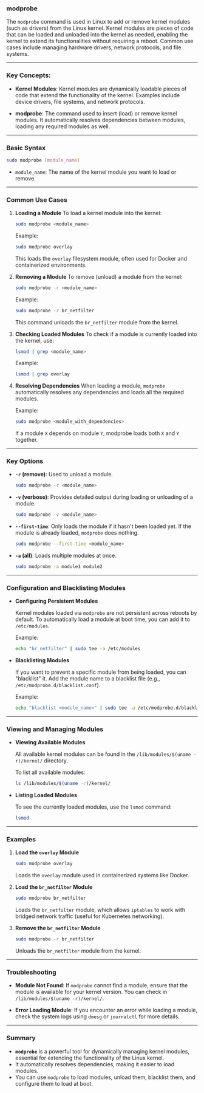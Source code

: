 ### modprobe

The `modprobe` command is used in Linux to add or remove kernel modules (such as drivers) from the Linux kernel. Kernel modules are pieces of code that can be loaded and unloaded into the kernel as needed, enabling the kernel to extend its functionalities without requiring a reboot. Common use cases include managing hardware drivers, network protocols, and file systems.

---

### Key Concepts:

- **Kernel Modules**: Kernel modules are dynamically loadable pieces of code that extend the functionality of the kernel. Examples include device drivers, file systems, and network protocols.
  
- **modprobe**: The command used to insert (load) or remove kernel modules. It automatically resolves dependencies between modules, loading any required modules as well.

---

### **Basic Syntax**

```bash
sudo modprobe [module_name]
```

- `module_name`: The name of the kernel module you want to load or remove.

---

### **Common Use Cases**

1. **Loading a Module**
   To load a kernel module into the kernel:
   ```bash
   sudo modprobe <module_name>
   ```
   Example:
   ```bash
   sudo modprobe overlay
   ```
   This loads the `overlay` filesystem module, often used for Docker and containerized environments.

2. **Removing a Module**
   To remove (unload) a module from the kernel:
   ```bash
   sudo modprobe -r <module_name>
   ```
   Example:
   ```bash
   sudo modprobe -r br_netfilter
   ```
   This command unloads the `br_netfilter` module from the kernel.

3. **Checking Loaded Modules**
   To check if a module is currently loaded into the kernel, use:
   ```bash
   lsmod | grep <module_name>
   ```
   Example:
   ```bash
   lsmod | grep overlay
   ```

4. **Resolving Dependencies**
   When loading a module, `modprobe` automatically resolves any dependencies and loads all the required modules.
   
   Example:
   ```bash
   sudo modprobe <module_with_dependencies>
   ```
   If a module `X` depends on module `Y`, modprobe loads both `X` and `Y` together.

---

### **Key Options**

- **`-r` (remove)**: Used to unload a module.
  ```bash
  sudo modprobe -r <module_name>
  ```
  
- **`-v` (verbose)**: Provides detailed output during loading or unloading of a module.
  ```bash
  sudo modprobe -v <module_name>
  ```

- **`--first-time`**: Only loads the module if it hasn't been loaded yet. If the module is already loaded, `modprobe` does nothing.
  ```bash
  sudo modprobe --first-time <module_name>
  ```

- **`-a` (all)**: Loads multiple modules at once.
  ```bash
  sudo modprobe -a module1 module2
  ```

---

### **Configuration and Blacklisting Modules**

- **Configuring Persistent Modules**
  
  Kernel modules loaded via `modprobe` are not persistent across reboots by default. To automatically load a module at boot time, you can add it to `/etc/modules`.
  
  Example:
  ```bash
  echo "br_netfilter" | sudo tee -a /etc/modules
  ```

- **Blacklisting Modules**

  If you want to prevent a specific module from being loaded, you can "blacklist" it. Add the module name to a blacklist file (e.g., `/etc/modprobe.d/blacklist.conf`).
  
  Example:
  ```bash
  echo "blacklist <module_name>" | sudo tee -a /etc/modprobe.d/blacklist.conf
  ```

---

### **Viewing and Managing Modules**

- **Viewing Available Modules**
  
  All available kernel modules can be found in the `/lib/modules/$(uname -r)/kernel/` directory.

  To list all available modules:
  ```bash
  ls /lib/modules/$(uname -r)/kernel/
  ```

- **Listing Loaded Modules**
  
  To see the currently loaded modules, use the `lsmod` command:
  ```bash
  lsmod
  ```

---

### **Examples**

1. **Load the `overlay` Module**
   ```bash
   sudo modprobe overlay
   ```
   Loads the `overlay` module used in containerized systems like Docker.

2. **Load the `br_netfilter` Module**
   ```bash
   sudo modprobe br_netfilter
   ```
   Loads the `br_netfilter` module, which allows `iptables` to work with bridged network traffic (useful for Kubernetes networking).

3. **Remove the `br_netfilter` Module**
   ```bash
   sudo modprobe -r br_netfilter
   ```
   Unloads the `br_netfilter` module from the kernel.

---

### **Troubleshooting**

- **Module Not Found**: If `modprobe` cannot find a module, ensure that the module is available for your kernel version. You can check in `/lib/modules/$(uname -r)/kernel/`.

- **Error Loading Module**: If you encounter an error while loading a module, check the system logs using `dmesg` or `journalctl` for more details.

---

### **Summary**

- **`modprobe`** is a powerful tool for dynamically managing kernel modules, essential for extending the functionality of the Linux kernel.
- It automatically resolves dependencies, making it easier to load modules.
- You can use `modprobe` to load modules, unload them, blacklist them, and configure them to load at boot.
